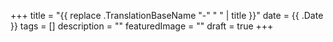 +++
title = "{{ replace .TranslationBaseName "-" " " | title }}"
date = {{ .Date }}
tags = []
description = ""
featuredImage = ""
draft = true
+++
